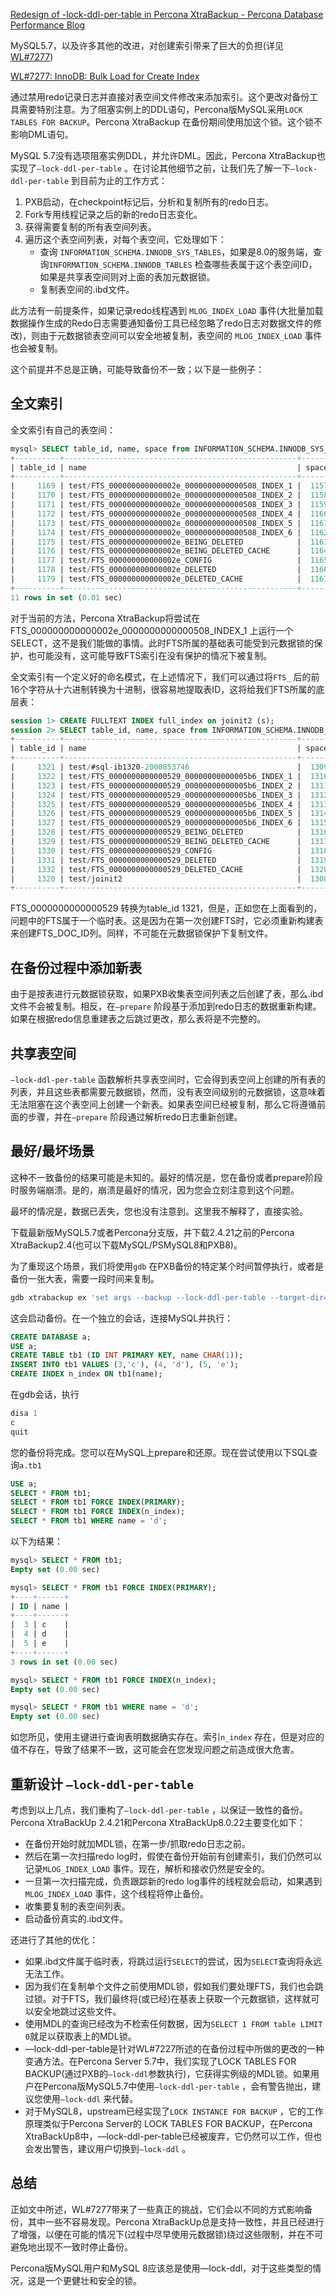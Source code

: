 
[Redesign of -lock-ddl-per-table in Percona XtraBackup - Percona Database Performance Blog](https://www.percona.com/blog/2020/12/22/redesign-of-lock-ddl-per-table-in-percona-xtrabackup/)

MySQL5.7，以及许多其他的改进，对创建索引带来了巨大的负担(详见[WL#7277]([https://dev.mysql.com/worklog/task/?id=7277](https://dev.mysql.com/worklog/task/?id=7277)))

[WL#7277: InnoDB: Bulk Load for Create Index](https://dev.mysql.com/worklog/task/?id=7277)

通过禁用redo记录日志并直接对表空间文件修改来添加索引。这个更改对备份工具需要特别注意。为了阻塞实例上的DDL语句，Percona版MySQL采用`LOCK TABLES FOR BACKUP`。Percona XtraBackup 在备份期间使用加这个锁。这个锁不影响DML语句。

MySQL 5.7没有选项阻塞实例DDL，并允许DML。因此，Percona XtraBackup也实现了`—lock-ddl-per-table` 。在讨论其他细节之前，让我们先了解一下`—lock-ddl-per-table` 到目前为止的工作方式：

1. PXB启动，在checkpoint标记后，分析和复制所有的redo日志。
2. Fork专用线程记录之后的新的redo日志变化。
3. 获得需要复制的所有表空间列表。
4. 遍历这个表空间列表，对每个表空间，它处理如下：
    - 查询 `INFORMATION_SCHEMA.INNODB_SYS_TABLES`，如果是8.0的服务端，查询`INFORMATION_SCHEMA.INNODB_TABLES` 检查哪些表属于这个表空间ID，如果是共享表空间则对上面的表加元数据锁。
    - 复制表空间的.ibd文件。

此方法有一前提条件，如果记录redo线程遇到 `MLOG_INDEX_LOAD` 事件(大批量加载数据操作生成的Redo日志需要通知备份工具已经忽略了redo日志对数据文件的修改)，则由于元数据锁表空间可以安全地被复制，表空间的 `MLOG_INDEX_LOAD` 事件也会被复制。

这个前提并不总是正确，可能导致备份不一致；以下是一些例子：

## 全文索引

全文索引有自己的表空间：

```sql
mysql> SELECT table_id, name, space from INFORMATION_SCHEMA.INNODB_SYS_TABLES WHERE name LIKE '%FTS%';
+----------+----------------------------------------------------+-------+
| table_id | name                                               | space |
+----------+----------------------------------------------------+-------+
|     1169 | test/FTS_000000000000002e_0000000000000508_INDEX_1 |  1157 |
|     1170 | test/FTS_000000000000002e_0000000000000508_INDEX_2 |  1158 |
|     1171 | test/FTS_000000000000002e_0000000000000508_INDEX_3 |  1159 |
|     1172 | test/FTS_000000000000002e_0000000000000508_INDEX_4 |  1160 |
|     1173 | test/FTS_000000000000002e_0000000000000508_INDEX_5 |  1161 |
|     1174 | test/FTS_000000000000002e_0000000000000508_INDEX_6 |  1162 |
|     1175 | test/FTS_000000000000002e_BEING_DELETED            |  1163 |
|     1176 | test/FTS_000000000000002e_BEING_DELETED_CACHE      |  1164 |
|     1177 | test/FTS_000000000000002e_CONFIG                   |  1165 |
|     1178 | test/FTS_000000000000002e_DELETED                  |  1166 |
|     1179 | test/FTS_000000000000002e_DELETED_CACHE            |  1167 |
+----------+----------------------------------------------------+-------+
11 rows in set (0.01 sec)
```

对于当前的方法，Percona XtraBackup将尝试在FTS_000000000000002e_0000000000000508_INDEX_1 上运行一个SELECT，这不是我们能做的事情。此时FTS所属的基础表可能受到元数据锁的保护，也可能没有，这可能导致FTS索引在没有保护的情况下被复制。

全文索引有一个定义好的命名模式，在上述情况下，我们可以通过将`FTS_` 后的前16个字符从十六进制转换为十进制，很容易地提取表ID，这将给我们FTS所属的底层表：

```sql
session 1> CREATE FULLTEXT INDEX full_index on joinit2 (s);
session 2> SELECT table_id, name, space from INFORMATION_SCHEMA.INNODB_SYS_TABLES WHERE table_id >= 1319;
+----------+----------------------------------------------------+-------+
| table_id | name                                               | space |
+----------+----------------------------------------------------+-------+
|     1321 | test/#sql-ib1320-2000853746                        |  1309 |
|     1322 | test/FTS_0000000000000529_00000000000005b6_INDEX_1 |  1310 |
|     1323 | test/FTS_0000000000000529_00000000000005b6_INDEX_2 |  1311 |
|     1324 | test/FTS_0000000000000529_00000000000005b6_INDEX_3 |  1312 |
|     1325 | test/FTS_0000000000000529_00000000000005b6_INDEX_4 |  1313 |
|     1326 | test/FTS_0000000000000529_00000000000005b6_INDEX_5 |  1314 |
|     1327 | test/FTS_0000000000000529_00000000000005b6_INDEX_6 |  1315 |
|     1328 | test/FTS_0000000000000529_BEING_DELETED            |  1316 |
|     1329 | test/FTS_0000000000000529_BEING_DELETED_CACHE      |  1317 |
|     1330 | test/FTS_0000000000000529_CONFIG                   |  1318 |
|     1331 | test/FTS_0000000000000529_DELETED                  |  1319 |
|     1332 | test/FTS_0000000000000529_DELETED_CACHE            |  1320 |
|     1320 | test/joinit2                                       |  1308 |
+----------+----------------------------------------------------+-------+
```

FTS_0000000000000529 转换为table_id 1321，但是，正如您在上面看到的，问题中的FTS属于一个临时表。这是因为在第一次创建FTS时，它必须重新构建表来创建FTS_DOC_ID列。同样，不可能在元数据锁保护下复制文件。

## 在备份过程中添加新表

由于是按表进行元数据锁获取，如果PXB收集表空间列表之后创建了表，那么.ibd文件不会被复制。相反，在`—prepare` 阶段基于添加到redo日志的数据重新构建。如果在根据redo信息重建表之后跳过更改，那么表将是不完整的。

## 共享表空间

`—lock-ddl-per-table` 函数解析共享表空间时，它会得到表空间上创建的所有表的列表，并且这些表都需要元数据锁，然而，没有表空间级别的元数据锁，这意味着无法阻塞在这个表空间上创建一个新表。如果表空间已经被复制，那么它将遵循前面的步骤，并在`—prepare` 阶段通过解析redo日志重新创建。

## 最好/最坏场景

这种不一致备份的结果可能是未知的。最好的情况是，您在备份或者prepare阶段时服务端崩溃。是的，崩溃是最好的情况，因为您会立刻注意到这个问题。

最坏的情况是，数据已丢失，您也没有注意到。这里我不解释了，直接实验。

下载最新版MySQL5.7或者Percona分支版，并下载2.4.21之前的Percona XtraBackup2.4(也可以下载MySQL/PSMySQL8和PXB8)。

为了重现这个场景，我们将使用`gdb` 在PXB备份的特定某个时间暂停执行，或者是备份一张大表，需要一段时间来复制。

```sql
gdb xtrabackup ex 'set args --backup --lock-ddl-per-table --target-dir=/tmp/backup' -ex 'b mdl_lock_table' -ex 'r'
```

这会启动备份。在一个独立的会话，连接MySQL并执行：

```sql
CREATE DATABASE a;
USE a;
CREATE TABLE tb1 (ID INT PRIMARY KEY, name CHAR(1));
INSERT INTO tb1 VALUES (3,'c'), (4, 'd'), (5, 'e');
CREATE INDEX n_index ON tb1(name);
```

在gdb会话，执行

```sql
disa 1
c
quit
```

您的备份将完成。您可以在MySQL上prepare和还原。现在尝试使用以下SQL查询`a.tb1`

```sql
USE a;
SELECT * FROM tb1;
SELECT * FROM tb1 FORCE INDEX(PRIMARY);
SELECT * FROM tb1 FORCE INDEX(n_index);
SELECT * FROM tb1 WHERE name = 'd';
```

以下为结果：

```sql
mysql> SELECT * FROM tb1;
Empty set (0.00 sec)

mysql> SELECT * FROM tb1 FORCE INDEX(PRIMARY);
+----+------+
| ID | name |
+----+------+
|  3 | c    |
|  4 | d    |
|  5 | e    |
+----+------+
3 rows in set (0.00 sec)

mysql> SELECT * FROM tb1 FORCE INDEX(n_index);
Empty set (0.00 sec)

mysql> SELECT * FROM tb1 WHERE name = 'd';
Empty set (0.00 sec)
```

如您所见，使用主键进行查询表明数据确实存在。索引`n_index` 存在，但是对应的值不存在，导致了结果不一致，这可能会在您发现问题之前造成很大危害。

## 重新设计 `—lock-ddl-per-table`

考虑到以上几点，我们重构了`—lock-ddl-per-table` ，以保证一致性的备份。Percona XtraBackUp 2.4.21和Percona XtraBackUp8.0.22主要变化如下：

- 在备份开始时就加MDL锁，在第一步/抓取redo日志之前。
- 然后在第一次扫描redo log时，假使在备份开始前有创建索引，我们仍然可以记录`MLOG_INDEX_LOAD` 事件。现在，解析和接收仍然是安全的。
- 一旦第一次扫描完成，负责跟踪新的redo log事件的线程就会启动，如果遇到`MLOG_INDEX_LOAD` 事件，这个线程将停止备份。
- 收集要复制的表空间列表。
- 启动备份真实的.ibd文件。

还进行了其他的优化：

- 如果.ibd文件属于临时表，将跳过运行`SELECT`的尝试，因为`SELECT`查询将永远无法工作。
- 因为我们在复制单个文件之前使用MDL锁，假如我们要处理FTS，我们也会跳过锁。对于FTS，我们最终将(或已经)在基表上获取一个元数据锁，这样就可以安全地跳过这些文件。
- 使用MDL的查询已经改为不检索任何数据，因为`SELECT 1 FROM table LIMIT 0`就足以获取表上的MDL锁。
- —lock-ddl-per-table是针对WL#7227所述的在备份过程中所做的更改的一种变通方法。在Percona Server 5.7中，我们实现了LOCK TABLES FOR BACKUP(通过PXB的`—lock-ddl`参数执行)，它获得实例级的MDL锁。如果用户在Percona版MySQL5.7中使用`—lock-ddl-per-table` ，会有警告抛出，建议您使用`—lock-ddl` 来代替。
- 对于MySQL8，upstream已经实现了`LOCK INSTANCE FOR BACKUP` ，它的工作原理类似于Percona Server的 LOCK TABLES FOR BACKUP，在Percona XtraBackUp8中，—lock-ddl-per-table已经被废弃，它仍然可以工作，但也会发出警告，建议用户切换到`—lock-ddl` 。

## 总结

正如文中所述，WL#7277带来了一些真正的挑战，它们会以不同的方式影响备份，其中一些不容易发现。Percona XtraBackUp总是支持一致性，并且已经进行了增强，以便在可能的情况下(过程中尽早使用元数据锁)绕过这些限制，并在不可避免地出现不一致时停止备份。

Percona版MySQL用户和MySQL 8应该总是使用—lock-ddl，对于这些类型的情况，这是一个更健壮和安全的锁。
